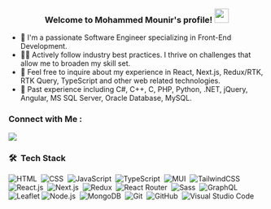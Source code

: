 
<h3 align="center">
  Welcome to Mohammed Mounir's profile!
  <img src="https://media.giphy.com/media/hvRJCLFzcasrR4ia7z/giphy.gif" width="28">
</h3>

- 🏢 I'm a passionate Software Engineer specializing in Front-End Development.
- 👨‍💻 Actively follow industry best practices. I thrive on challenges that allow me to broaden my skill set.
- 💬 Feel free to inquire about my experience in React, Next.js, Redux/RTK, RTK Query, TypeScript and other web related technologies.
- 🧪 Past experience including C#, C++, C, PHP, Python, .NET, jQuery, Angular, MS SQL Server, Oracle Database, MySQL.

### Connect with Me :

<a href="https://www.linkedin.com/in/mohammed-mounir-b7673b107/" target="_blank"><img src="https://img.shields.io/badge/-Mohammed%20Mounir-0077B5?style=for-the-badge&logo=Linkedin&logoColor=white"/></a>

### 🛠 &nbsp;Tech Stack
![HTML](https://img.shields.io/badge/-HTML-05122A?style=flat&logo=HTML5)&nbsp;
![CSS](https://img.shields.io/badge/-CSS-05122A?style=flat&logo=CSS3&logoColor=1572B6)&nbsp;
![JavaScript](https://img.shields.io/badge/-JavaScript-05122A?style=flat&logo=javascript)&nbsp;
![TypeScript](https://img.shields.io/badge/-TypeScript-05122A?style=flat&logo=typescript)&nbsp;
![MUI](https://img.shields.io/badge/-MUI-05122A?style=flat&logo=mui)&nbsp;
![TailwindCSS](https://img.shields.io/badge/-TailwindCSS-05122A?style=flat&logo=tailwindcss)&nbsp;
![React.js](https://img.shields.io/badge/-React-05122A?style=flat&logo=react)&nbsp;
![Next.js](https://img.shields.io/badge/-Next.js-05122A?style=flat&logo=next.js)&nbsp;
![Redux](https://img.shields.io/badge/-Redux-05122A?style=flat&logo=redux)&nbsp;
![React Router](https://img.shields.io/badge/-React%20Router-05122A?style=flat&logo=reactrouter)&nbsp;
![Sass](https://img.shields.io/badge/-Sass-05122A?style=flat&logo=sass)&nbsp;
![GraphQL](https://img.shields.io/badge/-GraphQL-05122A?style=flat&logo=GraphQL)&nbsp;
![Leaflet](https://img.shields.io/badge/-Leaflet-05122A?style=flat&logo=Leaflet&logoColor=00ff00)
![Node.js](https://img.shields.io/badge/-Node.js-05122A?style=flat&logo=node.js&logoColor=339933)&nbsp;
![MongoDB](https://img.shields.io/badge/-MongoDB-05122A?style=flat&logo=MongoDB)&nbsp;
![Git](https://img.shields.io/badge/-Git-05122A?style=flat&logo=git)&nbsp;
![GitHub](https://img.shields.io/badge/-GitHub-05122A?style=flat&logo=github)&nbsp;
![Visual Studio Code](https://img.shields.io/badge/-Visual%20Studio%20Code-05122A?style=flat&logo=visual-studio-code&logoColor=007ACC)&nbsp;
